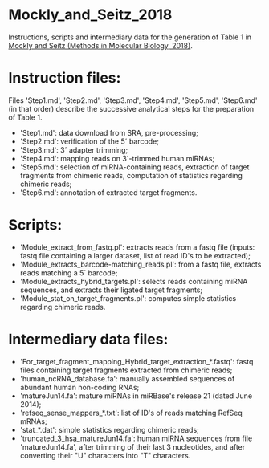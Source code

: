 # Mockly_and_Seitz_2018
Instructions, scripts and intermediary data for the generation of Table 1 in [Mockly and Seitz (Methods in Molecular Biology, 2018)](https://pubmed.ncbi.nlm.nih.gov/30963499/).

# Instruction files:

Files 'Step1.md', 'Step2.md', 'Step3.md', 'Step4.md', 'Step5.md', 'Step6.md' (in that order) describe the successive analytical steps for the preparation of Table 1.
* 'Step1.md': data download from SRA, pre-processing;
* 'Step2.md': verification of the 5´ barcode;
* 'Step3.md': 3´ adapter trimming;
* 'Step4.md': mapping reads on 3´-trimmed human miRNAs;
* 'Step5.md': selection of miRNA-containing reads, extraction of target fragments from chimeric reads, computation of statistics regarding chimeric reads;
* 'Step6.md': annotation of extracted target fragments.

# Scripts:

* 'Module_extract_from_fastq.pl': extracts reads from a fastq file (inputs: fastq file containing a larger dataset, list of read ID's to be extracted);
* 'Module_extracts_barcode-matching_reads.pl': from a fastq file, extracts reads matching a 5´ barcode;
* 'Module_extracts_hybrid_targets.pl': selects reads containing miRNA sequences, and extracts their ligated target fragments;
* 'Module_stat_on_target_fragments.pl': computes simple statistics regarding chimeric reads.

# Intermediary data files:

* 'For_target_fragment_mapping_Hybrid_target_extraction_*.fastq': fastq files containing target fragments extracted from chimeric reads;
* 'human_ncRNA_database.fa': manually assembled sequences of abundant human non-coding RNAs;
* 'matureJun14.fa': mature miRNAs in miRBase's release 21 (dated June 2014);
* 'refseq_sense_mappers_*.txt': list of ID's of reads matching RefSeq mRNAs;
* 'stat_*.dat': simple statistics regarding chimeric reads;
* 'truncated_3_hsa_matureJun14.fa': human miRNA sequences from file 'matureJun14.fa', after trimming of their last 3 nucleotides, and after converting their "U" characters into "T" characters.
